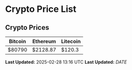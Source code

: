# Crypto Price List

## Crypto Prices
| Bitcoin | Ethereum | Litecoin |
| ------- | -------- | -------- |
| $80790 | $2128.87 | $120.3 |
**Last Updated:** 2025-02-28 13:16 UTC
**Last Updated:** $DATE$
